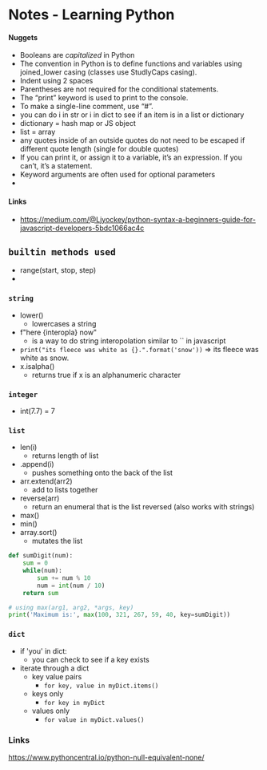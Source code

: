 # Notes - Learning Python


#### Nuggets 
* Booleans are *capitalized* in Python 
* The convention in Python is to define functions and variables using joined_lower casing (classes use StudlyCaps casing).
* Indent using 2 spaces
* Parentheses are not required for the conditional statements.
* The “print” keyword is used to print to the console.
* To make a single-line comment, use “#”.
* you can do i in str or i in dict to see if an item is in a list or dictionary
* dictionary = hash map or JS object
* list = array 
* any quotes inside of an outside quotes do not need to be escaped if different quote length (single for double quotes)
* If you can print it, or assign it to a variable, it’s an expression. If you can’t, it’s a statement.
* Keyword arguments are often used for optional parameters 
* 



#### Links 
- https://medium.com/@Ljyockey/python-syntax-a-beginners-guide-for-javascript-developers-5bdc1066ac4c


## `builtin methods used`
- range(start, stop, step)
- 

### `string`
- lower() 
  - lowercases a string
- f"here {interopla} now" 
  - is a way to do string interopolation similar to `` in javascript 
- `print("its fleece was white as {}.".format('snow'))` => its fleece was white as snow.
- x.isalpha()
  - returns true if x is an alphanumeric character

### `integer`
- int(7.7) = 7 

### `list`
- len(i)
  - returns length of list
- .append(i)
  - pushes something onto the back of the list 
- arr.extend(arr2)
  - add to lists together 
- reverse(arr)
  - return an enumeral that is the list reversed (also works with strings)
- max()
- min()
- array.sort()
  - mutates the list
```python
def sumDigit(num):
    sum = 0
    while(num):
        sum += num % 10
        num = int(num / 10)
    return sum

# using max(arg1, arg2, *args, key)
print('Maximum is:', max(100, 321, 267, 59, 40, key=sumDigit))
```

### `dict`
- if 'you' in dict: 
  - you can check to see if a key exists 
- iterate through a dict
  - key value pairs 
    - `for key, value in myDict.items()`
  - keys only
    - `for key in myDict`
  - values only
    - `for value in myDict.values()`

### Links 
https://www.pythoncentral.io/python-null-equivalent-none/
